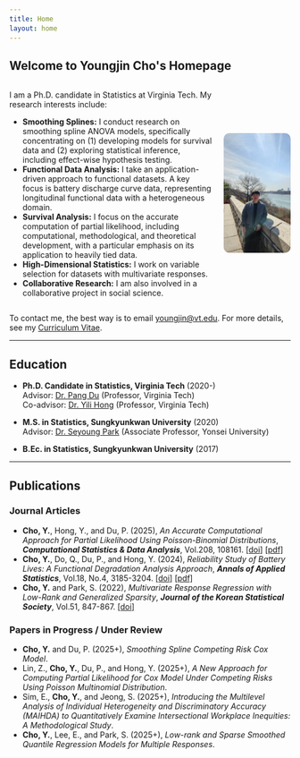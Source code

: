 ```yaml
---
title: Home
layout: home
---
```


## Welcome to Youngjin Cho's Homepage

<div style="display: flex; align-items: center; gap: 20px;">
  <div>
    <p>
      I am a Ph.D. candidate in Statistics at Virginia Tech. My research interests include:
    </p>
    <ul>
      <li><b>Smoothing Splines:</b> I conduct research on smoothing spline ANOVA models, specifically concentrating on (1) developing models for survival data and (2) exploring statistical inference, including effect-wise hypothesis testing.</li>
      <li><b>Functional Data Analysis:</b> I take an application-driven approach to functional datasets. A key focus is battery discharge curve data, representing longitudinal functional data with a heterogeneous domain.</li>
      <li><b>Survival Analysis:</b> I focus on the accurate computation of partial likelihood, including computational, methodological, and theoretical development, with a particular emphasis on its application to heavily tied data.</li>
      <li><b>High-Dimensional Statistics:</b> I work on variable selection for datasets with multivariate responses.</li>
      <li><b>Collaborative Research:</b> I am also involved in a collaborative project in social science.</li>
    </ul>
  </div>
  
  <div>
    <img src="IMG_6054.JPG" alt="Youngjin Cho" width="500" style="border-radius: 10px;">
  </div>
</div>

To contact me, the best way is to email [youngjin@vt.edu](mailto:youngjin@vt.edu). For more details, see my [Curriculum Vitae](CV_Youngjin_Cho.pdf).

---

## Education

- **Ph.D. Candidate in Statistics, Virginia Tech** (2020-)  
  Advisor: [Dr. Pang Du](https://pangdu3a.github.io/) (Professor, Virginia Tech)  
  Co-advisor: [Dr. Yili Hong](https://scholar.google.com/citations?user=jIJnyHMAAAAJ&hl=en) (Professor, Virginia Tech)  

- **M.S. in Statistics, Sungkyunkwan University** (2020)  
  Advisor: [Dr. Seyoung Park](https://sites.google.com/view/seyoungpark/home) (Associate Professor, Yonsei University)  

- **B.Ec. in Statistics, Sungkyunkwan University** (2017)

---

## Publications

### Journal Articles
- **Cho, Y.**, Hong, Y., and Du, P. (2025), *An Accurate Computational Approach for Partial Likelihood Using Poisson-Binomial Distributions*, ***Computational Statistics & Data Analysis***, Vol.208, 108161. [[doi]](https://doi.org/10.1016/j.csda.2025.108161) [[pdf]](https://arxiv.org/pdf/2502.18715) 
- **Cho, Y.**, Do, Q., Du, P., and Hong, Y. (2024), *Reliability Study of Battery Lives: A Functional Degradation Analysis Approach*, ***Annals of Applied Statistics***, Vol.18, No.4, 3185-3204. [[doi]](https://doi.org/10.1214/24-AOAS1931) [[pdf]](https://arxiv.org/pdf/2212.05515)  
- **Cho, Y.** and Park, S. (2022), *Multivariate Response Regression with Low-Rank and Generalized Sparsity*, ***Journal of the Korean Statistical Society***, Vol.51, 847-867. [[doi]](https://doi.org/10.1007/s42952-022-00164-6)

### Papers in Progress / Under Review
- **Cho, Y.** and Du, P. (2025+), *Smoothing Spline Competing Risk Cox Model*.  
- Lin, Z., **Cho, Y.**, Du, P., and Hong, Y. (2025+), *A New Approach for Computing Partial Likelihood for Cox Model Under Competing Risks Using Poisson Multinomial Distribution*.
- Sim, E., **Cho, Y.**, and Jeong, S. (2025+), *Introducing the Multilevel Analysis of Individual Heterogeneity and Discriminatory Accuracy (MAIHDA) to Quantitatively Examine Intersectional Workplace Inequities: A Methodological Study*.
- **Cho, Y.**, Lee, E., and Park, S. (2025+), *Low-rank and Sparse Smoothed Quantile Regression Models for Multiple Responses*.
